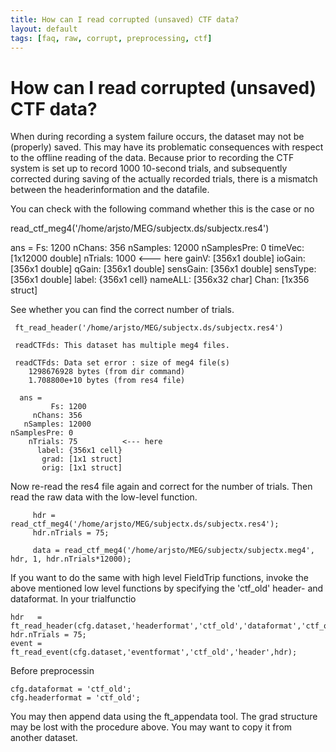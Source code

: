 ```yaml
---
title: How can I read corrupted (unsaved) CTF data?
layout: default
tags: [faq, raw, corrupt, preprocessing, ctf]
---
```


# How can I read corrupted (unsaved) CTF data?

When during recording a system failure occurs, the dataset may not be (properly) saved. This may have its problematic consequences with respect to the offline reading of the data. Because prior to recording the CTF system is set up to record 1000 10-second trials, and subsequently corrected during saving of the actually recorded trials, there is a mismatch between the headerinformation and the datafile.

You can check with the following command whether this is the case or no

   read_ctf_meg4('/home/arjsto/MEG/subjectx.ds/subjectx.res4')
   
   ans = 
             Fs: 1200
         nChans: 356
       nSamples: 12000
    nSamplesPre: 0
        timeVec: [1x12000 double]
        nTrials: 1000                 <--- here
          gainV: [356x1 double]
         ioGain: [356x1 double]
          qGain: [356x1 double]
       sensGain: [356x1 double]
       sensType: [356x1 double]
          label: {356x1 cell}
        nameALL: [356x32 char]
           Chan: [1x356 struct]
           
See whether you can find the correct number of trials. 

     ft_read_header('/home/arjsto/MEG/subjectx.ds/subjectx.res4')   
     
     readCTFds: This dataset has multiple meg4 files.

     readCTFds: Data set error : size of meg4 file(s)
		1298676928 bytes (from dir command)
		1.708800e+10 bytes (from res4 file)

      ans = 
             Fs: 1200
         nChans: 356
       nSamples: 12000
    nSamplesPre: 0
        nTrials: 75          <--- here
          label: {356x1 cell}
           grad: [1x1 struct]
           orig: [1x1 struct]  
           
Now re-read the res4 file again and correct for the number of trials. Then read the raw data with the low-level function.

         hdr = read_ctf_meg4('/home/arjsto/MEG/subjectx.ds/subjectx.res4');
         hdr.nTrials = 75;
         
         data = read_ctf_meg4('/home/arjsto/MEG/subjectx/subjectx.meg4', hdr, 1, hdr.nTrials*12000);
         
         
If you want to do the same with high level FieldTrip functions, invoke the above mentioned low level functions by specifying the 'ctf_old' header- and dataformat. In your trialfunctio

    hdr   = ft_read_header(cfg.dataset,'headerformat','ctf_old','dataformat','ctf_old');
    hdr.nTrials = 75;
    event = ft_read_event(cfg.dataset,'eventformat','ctf_old','header',hdr);
    
Before preprocessin

    cfg.dataformat = 'ctf_old';
    cfg.headerformat = 'ctf_old';
    
You may then append data using the ft_appendata tool. The grad structure may be lost with the procedure above. You may want to copy it from another dataset.

   
